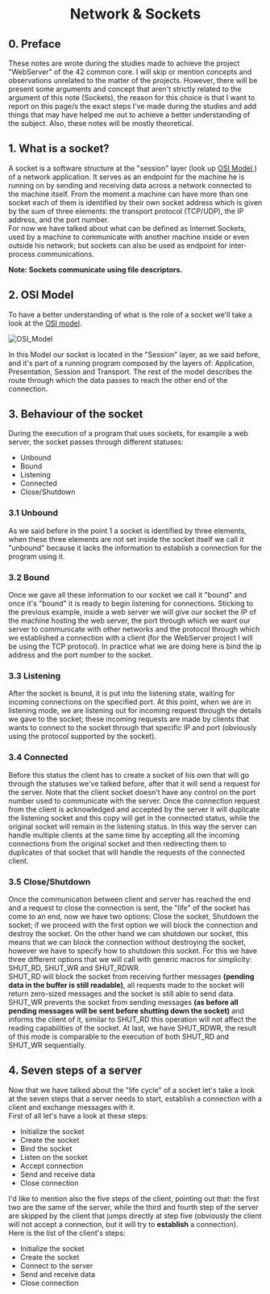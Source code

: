 # <div align='center'> Network & Sockets <div>

## 0. Preface
These notes are wrote during the studies made to achieve the project "WebServer" of the 42 common core. I will skip or mention concepts and
observations unrelated to the matter of the projects. However, there will be present some arguments and concept that aren't strictly
related to the argument of this note (Sockets), the reason for this choice is that I want to report on this page/s the exact steps I've made
during the studies and add things that may have helped me out to achieve a better understanding of the subject. Also, these notes will be mostly theoretical.

## 1. What is a socket?
A socket is a software structure at the "session" layer (look up <a href="https://it.wikipedia.org/wiki/Modello_OSI"> OSI Model </a>) of a network application.
It serves as an endpoint for the machine he is running on by sending and receiving data across a network connected to the machine itself. From the moment a machine
can have more than one socket each of them is identified by their own socket address which is given by the sum of three elements: the
transport protocol (TCP/UDP), the IP address, and the port number. <br>
For now we have talked about what can be defined as Internet Sockets, used by a machine to communicate with another machine inside or even outside
his network; but sockets can also be used as endpoint for inter-process communications. <br>

**Note: Sockets communicate using file descriptors.**

## 2. OSI Model
To have a better understanding of what is the role of a socket we'll take a look at the <a href="https://it.wikipedia.org/wiki/Modello_OSI"> OSI model</a>.<br>

![OSI_Model](https://github.com/TommyJD93/Notes/assets/59456000/d49f1aba-fc44-4707-9df6-d2ef1a490eab)

In this Model our socket is located in the "Session" layer, as we said before, and it's part of a running program composed by the layers of: Application, Presentation, Session and Transport.
The rest of the model describes the route through which the data passes to reach the other end of the connection.

## 3. Behaviour of the socket
During the execution of a program that uses sockets, for example a web server, the socket passes through different statuses:
- Unbound
- Bound
- Listening
- Connected
- Close/Shutdown

### 3.1 Unbound
As we said before in the point 1 a socket is identified by three elements, when these three elements are not set inside the socket itself we call it "unbound" because it
lacks the information to establish a connection for the program using it.

### 3.2 Bound
Once we gave all these information to our socket we call it "bound" and once it's "bound" it is ready to begin listening for
connections. Sticking to the previous example, inside a web server we will give our socket the IP of the machine hosting the
web server, the port through which we want our server to communicate with other networks and the protocol through which
we established a connection with a client (for the WebServer project I will be using the TCP protocol).
In practice what we are doing here is bind the ip address and the port number to the socket.

### 3.3 Listening
After the socket is bound, it is put into the listening state, waiting for incoming connections on the specified port. At this point,
when we are in listening mode, we are listening out for incoming request through the details we gave to the socket; these
incoming requests are made by clients that wants to connect to the socket through that specific IP and port (obviously using
the protocol supported by the socket).

### 3.4 Connected
Before this status the client has to create a socket of his own that will go through the statuses we've talked before, after that it
will send a request for the server. Note that the client socket doesn't have any control on the port number used to communicate with
the server. Once the connection request from the client is acknowledged and accepted by the server it will duplicate the listening
socket and this copy will get in the connected status, while the original socket will remain in the listening status. In this way
the server can handle multiple clients at the same time by accepting all the incoming connections from the original socket and then
redirecting them to duplicates of that socket that will handle the requests of the connected client.

### 3.5 Close/Shutdown
Once the communication between client and server has reached the end and a request to close the connection is sent, the "life" of
the socket has come to an end, now we have two options: Close the socket, Shutdown the socket; if we proceed with the first option
we will block the connection and destroy the socket. On the other hand we can shutdown our socket, this means that we can block
the connection without destroying the socket, however we have to specify how to shutdown this socket. For this we have three
different options that we will call with generic macros for simplicity: SHUT_RD, SHUT_WR and SHUT_RDWR. <br>
SHUT_RD will block the socket from receiving further messages **(pending data in the buffer is still readable)**, all requests made
to the socket will return zero-sized messages and the socket is still able to send data. SHUT_WR prevents the socket from sending
messages **(as before all pending messages will be sent before shutting down the socket)** and informs the client of it, similar to
SHUT_RD this operation will not affect the reading capabilities of the socket. At last, we have SHUT_RDWR, the result of this mode
is comparable to the execution of both SHUT_RD and SHUT_WR sequentially.

## 4. Seven steps of a server
Now that we have talked about the "life cycle" of a socket let's take a look at the seven steps that a server needs to start,
establish a connection with a client and exchange messages with it.<br>
First of all let's have a look at these steps:
- Initialize the socket
- Create the socket
- Bind the socket
- Listen on the socket
- Accept connection
- Send and receive data
- Close connection

I'd like to mention also the five steps of the client, pointing out that: the first two are the same of the server, while 
the third and fourth step of the server are skipped by the client that jumps directly at step five (obviously the client
will not accept a connection, but it will try to **establish** a connection).<br>
Here is the list of the client's steps:
- Initialize the socket
- Create the socket
- Connect to the server
- Send and receive data
- Close connection
